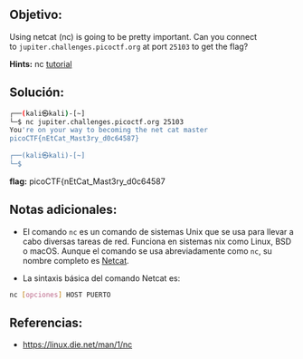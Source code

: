 ## Objetivo:
Using netcat (nc) is going to be pretty important. Can you connect to `jupiter.challenges.picoctf.org` at port `25103` to get the flag?

**Hints:** nc [tutorial](https://linux.die.net/man/1/nc)

## Solución:

```bash
┌──(kali㉿kali)-[~]
└─$ nc jupiter.challenges.picoctf.org 25103
You're on your way to becoming the net cat master
picoCTF{nEtCat_Mast3ry_d0c64587}
                                                                                   
┌──(kali㉿kali)-[~]
└─$ 
```

**flag:** picoCTF{nEtCat_Mast3ry_d0c64587

## Notas adicionales:
- El comando `nc` es un comando de sistemas Unix que se usa para llevar a cabo diversas tareas de red. Funciona en sistemas nix como Linux, BSD o macOS. Aunque el comando se usa abreviadamente como `nc`, su nombre completo es [Netcat](https://es.wikipedia.org/wiki/Netcat).

- La sintaxis básica del comando Netcat es: 

```bash
nc [opciones] HOST PUERTO
```

## Referencias:
- https://linux.die.net/man/1/nc
